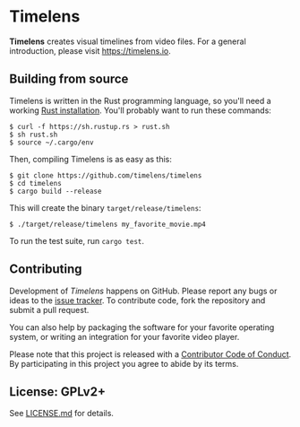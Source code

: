 # Timelens

**Timelens** creates visual timelines from video files. For a general introduction, please visit <https://timelens.io>.

## Building from source

Timelens is written in the Rust programming language, so you'll need a working [Rust installation](https://www.rust-lang.org). You'll probably want to run these commands:

    $ curl -f https://sh.rustup.rs > rust.sh
    $ sh rust.sh
    $ source ~/.cargo/env

Then, compiling Timelens is as easy as this:

    $ git clone https://github.com/timelens/timelens
    $ cd timelens
    $ cargo build --release

This will create the binary `target/release/timelens`:

    $ ./target/release/timelens my_favorite_movie.mp4

To run the test suite, run `cargo test`.

## Contributing

Development of *Timelens* happens on GitHub. Please report any bugs or ideas to the [issue tracker](https://github.com/timelens/timelens/issues). To contribute code, fork the repository and submit a pull request.

You can also help by packaging the software for your favorite operating system, or writing an integration for your favorite video player.

Please note that this project is released with a [Contributor Code of Conduct](CODE_OF_CONDUCT.md). By participating in this project you agree to abide by its terms.

## License: GPLv2+

See [LICENSE.md](LICENSE.md) for details.
